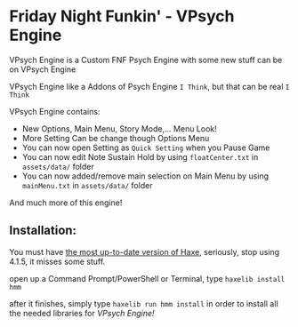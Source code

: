 # Friday Night Funkin' - VPsych Engine
VPsych Engine is a Custom FNF Psych Engine with some new stuff can be on VPsych Engine

VPsych Engine like a Addons of Psych Engine `I Think`, but that can be real `I Think`

VPsych Engine contains:
- New Options, Main Menu, Story Mode,... Menu Look!
- More Setting Can be change though Options Menu
- You can now open Setting as `Quick Setting` when you Pause Game
- You can now edit Note Sustain Hold by using `floatCenter.txt` in `assets/data/` folder
- You can now added/remove main selection on Main Menu by using `mainMenu.txt` in `assets/data/` folder 

And much more of this engine!

## Installation:
You must have [the most up-to-date version of Haxe](https://haxe.org/download/), seriously, stop using 4.1.5, it misses some stuff.

open up a Command Prompt/PowerShell or Terminal, type `haxelib install hmm`

after it finishes, simply type `haxelib run hmm install` in order to install all the needed libraries for *VPsych Engine!*
